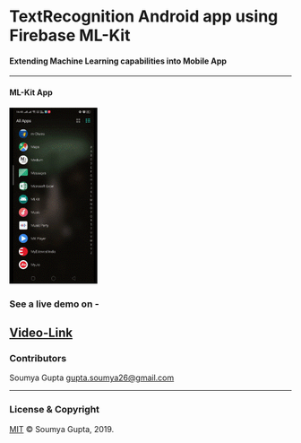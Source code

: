 # TextRecognition Android app using Firebase ML-Kit

#### Extending Machine Learning capabilities into Mobile App
 ---
 
#### ML-Kit App
<img src="https://github.com/guptasoumya26/ML-KIT_TextRecognizer/blob/master/images/Demo.gif" alt="demo-1"/>

### See a live demo on - 
[Video-Link](https://github.com/guptasoumya26/ML-KIT_TextRecognizer/raw/master/Demo.mp4)
 ---
 ### Contributors
 Soumya Gupta <gupta.soumya26@gmail.com>

---
### License & Copyright
[MIT](https://choosealicense.com/licenses/mit/)
© Soumya Gupta, 2019.



